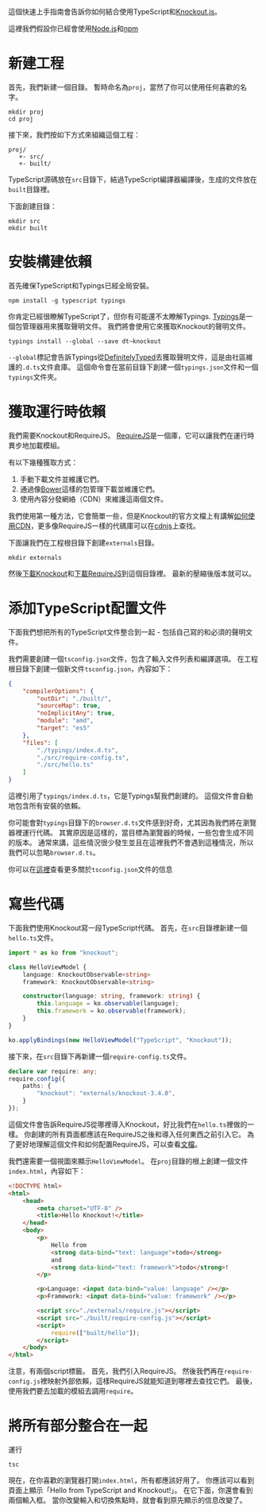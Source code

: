 這個快速上手指南會告訴你如何結合使用TypeScript和[Knockout.js](http://knockoutjs.com/)。

這裡我們假設你已經會使用[Node.js](https://nodejs.org/)和[npm](https://www.npmjs.com/)

# 新建工程

首先，我們新建一個目錄。
暫時命名為`proj`，當然了你可以使用任何喜歡的名字。

```shell
mkdir proj
cd proj
```

接下來，我們按如下方式來組織這個工程：

```text
proj/
   +- src/
   +- built/
```

TypeScript源碼放在`src`目錄下，結過TypeScript編譯器編譯後，生成的文件放在`built`目錄裡。

下面創建目錄：

```shell
mkdir src
mkdir built
```

# 安裝構建依賴

首先確保TypeScript和Typings已經全局安裝。

```shell
npm install -g typescript typings
```

你肯定已經很瞭解TypeScript了，但你有可能還不太瞭解Typings.
[Typings](https://www.npmjs.com/package/typings)是一個包管理器用來獲取聲明文件。
我們將會使用它來獲取Knockout的聲明文件。

```shell
typings install --global --save dt~knockout
```

`--global`標記會告訴Typings從[DefinitelyTyped](https://github.com/DefinitelyTyped/DefinitelyTyped)去獲取聲明文件，這是由社區維護的`.d.ts`文件倉庫。
這個命令會在當前目錄下創建一個`typings.json`文件和一個`typings`文件夾。

# 獲取運行時依賴

我們需要Knockout和RequireJS。
[RequireJS](http://www.requirejs.org/)是一個庫，它可以讓我們在運行時異步地加載模組。

有以下幾種獲取方式：

1. 手動下載文件並維護它們。
2. 通過像[Bower](http://bower.io/)這樣的包管理下載並維護它們。
3. 使用內容分發網絡（CDN）來維護這兩個文件。

我們使用第一種方法，它會簡單一些，但是Knockout的官方文檔上有講解[如何使用CDN](http://knockoutjs.com/downloads/index.html)，更多像RequireJS一樣的代碼庫可以在[cdnjs](https://cdnjs.com/)上查找。

下面讓我們在工程根目錄下創建`externals`目錄。

```shell
mkdir externals
```

然後[下載Knockout](http://knockoutjs.com/downloads/index.html)和[下載RequireJS](http://www.requirejs.org/docs/download.html#latest)到這個目錄裡。
最新的壓縮後版本就可以。

# 添加TypeScript配置文件

下面我們想把所有的TypeScript文件整合到一起 - 包括自己寫的和必須的聲明文件。

我們需要創建一個`tsconfig.json`文件，包含了輸入文件列表和編譯選項。
在工程根目錄下創建一個新文件`tsconfig.json`，內容如下：

```json
{
    "compilerOptions": {
        "outDir": "./built/",
        "sourceMap": true,
        "noImplicitAny": true,
        "module": "amd",
        "target": "es5"
    },
    "files": [
        "./typings/index.d.ts",
        "./src/require-config.ts",
        "./src/hello.ts"
    ]
}
```

這裡引用了`typings/index.d.ts`，它是Typings幫我們創建的。
這個文件會自動地包含所有安裝的依賴。

你可能會對`typings`目錄下的`browser.d.ts`文件感到好奇，尤其因為我們將在瀏覽器裡運行代碼。
其實原因是這樣的，當目標為瀏覽器的時候，一些包會生成不同的版本。
通常來講，這些情況很少發生並且在這裡我們不會遇到這種情況，所以我們可以忽略`browser.d.ts`。

你可以在[這裡](../tsconfig.json.md)查看更多關於`tsconfig.json`文件的信息

# 寫些代碼

下面我們使用Knockout寫一段TypeScript代碼。
首先，在`src`目錄裡新建一個`hello.ts`文件。

```ts
import * as ko from "knockout";

class HelloViewModel {
    language: KnockoutObservable<string>
    framework: KnockoutObservable<string>

    constructor(language: string, framework: string) {
        this.language = ko.observable(language);
        this.framework = ko.observable(framework);
    }
}

ko.applyBindings(new HelloViewModel("TypeScript", "Knockout"));
```

接下來，在`src`目錄下再新建一個`require-config.ts`文件。

```ts
declare var require: any;
require.config({
    paths: {
        "knockout": "externals/knockout-3.4.0",
    }
});
```

這個文件會告訴RequireJS從哪裡導入Knockout，好比我們在`hello.ts`裡做的一樣。
你創建的所有頁面都應該在RequireJS之後和導入任何東西之前引入它。
為了更好地理解這個文件和如何配置RequireJS，可以查看[文檔](http://requirejs.org/docs/api.html#config)。

我們還需要一個視圖來顯示`HelloViewModel`。
在`proj`目錄的根上創建一個文件`index.html`，內容如下：

```html
<!DOCTYPE html>
<html>
    <head>
        <meta charset="UTF-8" />
        <title>Hello Knockout!</title>
    </head>
    <body>
        <p>
            Hello from
            <strong data-bind="text: language">todo</strong>
            and
            <strong data-bind="text: framework">todo</strong>!
        </p>

        <p>Language: <input data-bind="value: language" /></p>
        <p>Framework: <input data-bind="value: framework" /></p>

        <script src="./externals/require.js"></script>
        <script src="./built/require-config.js"></script>
        <script>
            require(["built/hello"]);
        </script>
    </body>
</html>
```

注意，有兩個script標籤。
首先，我們引入RequireJS。
然後我們再在`require-config.js`裡映射外部依賴，這樣RequireJS就能知道到哪裡去查找它們。
最後，使用我們要去加載的模組去調用`require`。

# 將所有部分整合在一起

運行

```shell
tsc
```

現在，在你喜歡的瀏覽器打開`index.html`，所有都應該好用了。
你應該可以看到頁面上顯示「Hello from TypeScript and Knockout!」。
在它下面，你還會看到兩個輸入框。
當你改變輸入和切換焦點時，就會看到原先顯示的信息改變了。
